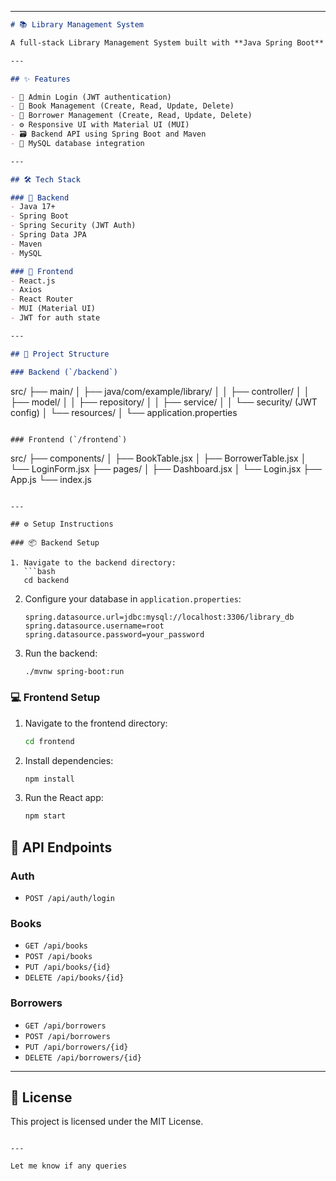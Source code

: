 
---

```markdown
# 📚 Library Management System

A full-stack Library Management System built with **Java Spring Boot** (backend) and **React.js** (frontend), using **MySQL** as the database. The system includes **admin login** with JWT authentication and supports **CRUD operations** for books and borrowers. The frontend UI is designed with **Material UI (MUI)**.

---

## ✨ Features

- 🔐 Admin Login (JWT authentication)
- 📖 Book Management (Create, Read, Update, Delete)
- 👥 Borrower Management (Create, Read, Update, Delete)
- ⚙️ Responsive UI with Material UI (MUI)
- 🗃️ Backend API using Spring Boot and Maven
- 🧾 MySQL database integration

---

## 🛠️ Tech Stack

### 🔧 Backend
- Java 17+
- Spring Boot
- Spring Security (JWT Auth)
- Spring Data JPA
- Maven
- MySQL

### 🎨 Frontend
- React.js
- Axios
- React Router
- MUI (Material UI)
- JWT for auth state

---

## 📁 Project Structure

### Backend (`/backend`)
```

src/
├── main/
│   ├── java/com/example/library/
│   │   ├── controller/
│   │   ├── model/
│   │   ├── repository/
│   │   ├── service/
│   │   └── security/ (JWT config)
│   └── resources/
│       └── application.properties

```

### Frontend (`/frontend`)
```

src/
├── components/
│   ├── BookTable.jsx
│   ├── BorrowerTable.jsx
│   └── LoginForm.jsx
├── pages/
│   ├── Dashboard.jsx
│   └── Login.jsx
├── App.js
└── index.js

````

---

## ⚙️ Setup Instructions

### 📦 Backend Setup

1. Navigate to the backend directory:
   ```bash
   cd backend
````

2. Configure your database in `application.properties`:

   ```properties
   spring.datasource.url=jdbc:mysql://localhost:3306/library_db
   spring.datasource.username=root
   spring.datasource.password=your_password
   ```

3. Run the backend:

   ```bash
   ./mvnw spring-boot:run
   ```

### 💻 Frontend Setup

1. Navigate to the frontend directory:

   ```bash
   cd frontend
   ```

2. Install dependencies:

   ```bash
   npm install
   ```

3. Run the React app:

   ```bash
   npm start
   ```


## 🧪 API Endpoints

### Auth

* `POST /api/auth/login`

### Books

* `GET /api/books`
* `POST /api/books`
* `PUT /api/books/{id}`
* `DELETE /api/books/{id}`

### Borrowers

* `GET /api/borrowers`
* `POST /api/borrowers`
* `PUT /api/borrowers/{id}`
* `DELETE /api/borrowers/{id}`


---

## 📄 License

This project is licensed under the MIT License.

```

---

Let me know if any queries
```
